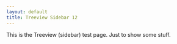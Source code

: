 ```yaml
---
layout: default
title: Treeview Sidebar 12
---
```


This is the Treeview (sidebar) test page. Just to show some stuff.